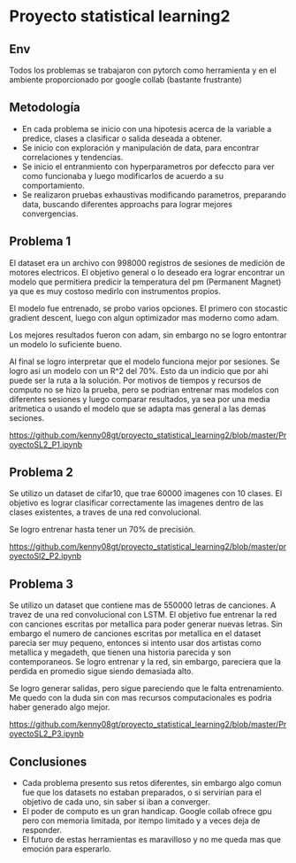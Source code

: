 # Proyecto statistical learning2

## Env
Todos los problemas se trabajaron con pytorch como herramienta y en el ambiente proporcionado por google collab (bastante frustrante) 

## Metodología
* En cada problema se inicio con una hipotesis acerca de la variable a predice, clases a clasificar o salida deseada a obtener. 
* Se inicio con exploración y manipulación de data, para encontrar correlaciones y tendencias.
* Se inicio el entranmiento con hyperparametros por defeccto para ver como funcionaba y luego modificarlos de acuerdo a su comportamiento.
* Se realizaron pruebas exhaustivas modificando parametros, preparando data, buscando diferentes approachs para lograr mejores convergencias.

## Problema 1

El dataset era un archivo con 998000 registros de sesiones de medición de motores electricos. El objetivo general o lo deseado era lograr encontrar un modelo que permitiera predicir la temperatura del pm (Permanent Magnet) ya que es muy costoso medirlo con instrumentos propios.

El modelo fue entrenado, se probo varios opciones. El primero con stocastic gradient descent, luego con algun optimizador mas moderno como adam.

Los mejores resultados fueron con adam, sin embargo no se logro entontrar un modelo lo suficiente bueno.

Al final se logro interpretar que el modelo funciona mejor por sesiones. Se logro asi un modelo con un R^2 del 70%. Esto da un indicio que por ahi puede ser la ruta a la solución. Por motivos de tiempos y recursos de computo no se hizo la prueba, pero se podrian entrenar mas modelos con diferentes sesiones y luego comparar resultados, ya sea por una media aritmetica o usando el modelo que se adapta mas general a las demas seciones.

https://github.com/kenny08gt/proyecto_statistical_learning2/blob/master/ProyectoSL2_P1.ipynb

## Problema 2

Se utilizo un dataset de cifar10, que trae 60000 imagenes con 10 clases. El objetivo es lograr clasificar correctamente las imagenes dentro de las clases existentes, a traves de una red convolucional.

Se logro entrenar hasta tener un 70% de precisión.

https://github.com/kenny08gt/proyecto_statistical_learning2/blob/master/proyectoSl2_P2.ipynb

## Problema 3

Se utilizo un dataset que contiene mas de 550000 letras de canciones. A travez de una red convolucional con LSTM.
El objetivo fue entrenar la red con canciones escritas por metallica para poder generar nuevas letras. Sin embargo el numero de canciones escritas por metallica en el dataset parecia ser muy pequeno, entonces si intento usar dos artistas como metallica y megadeth, que tienen una historia parecida y son contemporaneos. Se logro entrenar y la red, sin embargo, pareciera que la perdida en promedio sigue siendo demasiada alto.

Se logro generar salidas, pero sigue pareciendo que le falta entrenamiento. Me quedo con la duda sin con mas recursos computacionales es podria haber generado algo mejor.

https://github.com/kenny08gt/proyecto_statistical_learning2/blob/master/ProyectoSL2_P3.ipynb

## Conclusiones
* Cada problema presento sus retos diferentes, sin embargo algo comun fue que los datasets no estaban preparados, o si servirian para el objetivo de cada uno, sin saber si iban a converger. 
* El poder de computo es un gran handicap. Google collab ofrece gpu pero con memoria limitada, por itempo limitado y a veces deja de responder.
* El futuro de estas herramientas es maravilloso y no me queda mas que emoción para esperarlo.

